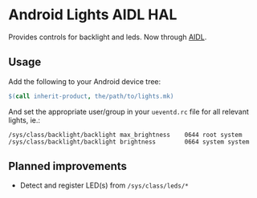 Android Lights AIDL HAL
=

Provides controls for backlight and leds. Now through [AIDL](https://source.android.com/devices/architecture/aidl/aidl-hals).

## Usage

Add the following to your Android device tree:

```Makefile
$(call inherit-product, the/path/to/lights.mk)
```

And set the appropriate user/group in your `ueventd.rc` file for all relevant lights, ie.:

```
/sys/class/backlight/backlight max_brightness    0644 root system
/sys/class/backlight/backlight brightness        0664 system system
```

## Planned improvements

- Detect and register LED(s) from `/sys/class/leds/*`
